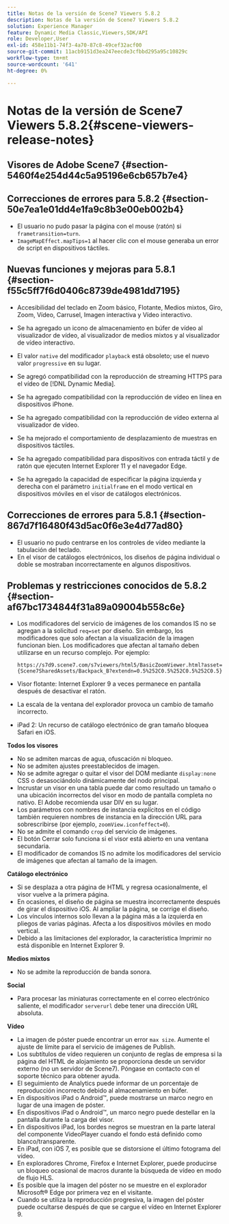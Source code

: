 ```yaml
---
title: Notas de la versión de Scene7 Viewers 5.8.2
description: Notas de la versión de Scene7 Viewers 5.8.2
solution: Experience Manager
feature: Dynamic Media Classic,Viewers,SDK/API
role: Developer,User
exl-id: 458e11b1-74f3-4a70-87c8-49cef32acf00
source-git-commit: 11acb9151d3ea247eecde3cfbbd295a95c10829c
workflow-type: tm+mt
source-wordcount: '641'
ht-degree: 0%

---
```


# Notas de la versión de Scene7 Viewers 5.8.2{#scene-viewers-release-notes}

## Visores de Adobe Scene7 {#section-5460f4e254d44c5a95196e6cb657b7e4}

## Correcciones de errores para 5.8.2 {#section-50e7ea1e01dd4e1fa9c8b3e00eb002b4}

* El usuario no pudo pasar la página con el mouse (ratón) si `frametransition=turn`.
* `ImageMapEffect.mapTips=1` al hacer clic con el mouse generaba un error de script en dispositivos táctiles.

## Nuevas funciones y mejoras para 5.8.1 {#section-f55c5ff7f6d0406c8739de4981dd7195}

* Accesibilidad del teclado en Zoom básico, Flotante, Medios mixtos, Giro, Zoom, Vídeo, Carrusel, Imagen interactiva y Vídeo interactivo.
* Se ha agregado un icono de almacenamiento en búfer de vídeo al visualizador de vídeo, al visualizador de medios mixtos y al visualizador de vídeo interactivo.
* El valor `native` del modificador `playback` está obsoleto; use el nuevo valor `progressive` en su lugar.

* Se agregó compatibilidad con la reproducción de streaming HTTPS para el vídeo de [!DNL Dynamic Media].
* Se ha agregado compatibilidad con la reproducción de vídeo en línea en dispositivos iPhone.
* Se ha agregado compatibilidad con la reproducción de vídeo externa al visualizador de vídeo.
* Se ha mejorado el comportamiento de desplazamiento de muestras en dispositivos táctiles.
* Se ha agregado compatibilidad para dispositivos con entrada táctil y de ratón que ejecuten Internet Explorer 11 y el navegador Edge.
* Se ha agregado la capacidad de especificar la página izquierda y derecha con el parámetro `initialframe` en el modo vertical en dispositivos móviles en el visor de catálogos electrónicos.

## Correcciones de errores para 5.8.1 {#section-867d7f16480f43d5ac0f6e3e4d77ad80}

* El usuario no pudo centrarse en los controles de vídeo mediante la tabulación del teclado.
* En el visor de catálogos electrónicos, los diseños de página individual o doble se mostraban incorrectamente en algunos dispositivos.

## Problemas y restricciones conocidos de 5.8.2 {#section-af67bc1734844f31a89a09004b558c6e}

* Los modificadores del servicio de imágenes de los comandos IS no se agregan a la solicitud `req=set` por diseño. Sin embargo, los modificadores que solo afectan a la visualización de la imagen funcionan bien. Los modificadores que afectan al tamaño deben utilizarse en un recurso complejo. Por ejemplo:

  `https://s7d9.scene7.com/s7viewers/html5/BasicZoomViewer.html?asset= {Scene7SharedAssets/Backpack_B?extendn=0.5%252C0.5%252C0.5%252C0.5}`

* Visor flotante: Internet Explorer 9 a veces permanece en pantalla después de desactivar el ratón.
* La escala de la ventana del explorador provoca un cambio de tamaño incorrecto.
* iPad 2: Un recurso de catálogo electrónico de gran tamaño bloquea Safari en iOS.

**Todos los visores**

* No se admiten marcas de agua, ofuscación ni bloqueo.
* No se admiten ajustes preestablecidos de imagen.
* No se admite agregar o quitar el visor del DOM mediante `display:none` CSS o desasociándolo dinámicamente del nodo principal.
* Incrustar un visor en una tabla puede dar como resultado un tamaño o una ubicación incorrectos del visor en modo de pantalla completa no nativo. El Adobe recomienda usar DIV en su lugar.
* Los parámetros con nombres de instancia explícitos en el código también requieren nombres de instancia en la dirección URL para sobrescribirse (por ejemplo, `zoomView.iconfeffect=0`).
* No se admite el comando `crop` del servicio de imágenes.
* El botón Cerrar solo funciona si el visor está abierto en una ventana secundaria.
* El modificador de comandos IS no admite los modificadores del servicio de imágenes que afectan al tamaño de la imagen.

**Catálogo electrónico**

* Si se desplaza a otra página de HTML y regresa ocasionalmente, el visor vuelve a la primera página.
* En ocasiones, el diseño de página se muestra incorrectamente después de girar el dispositivo iOS. Al ampliar la página, se corrige el diseño.
* Los vínculos internos solo llevan a la página más a la izquierda en pliegos de varias páginas. Afecta a los dispositivos móviles en modo vertical.
* Debido a las limitaciones del explorador, la característica Imprimir no está disponible en Internet Explorer 9.

**Medios mixtos**

* No se admite la reproducción de banda sonora.

**Social**

* Para procesar las miniaturas correctamente en el correo electrónico saliente, el modificador `serverurl` debe tener una dirección URL absoluta.

**Vídeo**

* La imagen de póster puede encontrar un error `max size`. Aumente el ajuste de límite para el servicio de imágenes de Publish.
* Los subtítulos de vídeo requieren un conjunto de reglas de empresa si la página del HTML de alojamiento se proporciona desde un servidor externo (no un servidor de Scene7). Póngase en contacto con el soporte técnico para obtener ayuda.
* El seguimiento de Analytics puede informar de un porcentaje de reproducción incorrecto debido al almacenamiento en búfer.
* En dispositivos iPad o Android™, puede mostrarse un marco negro en lugar de una imagen de póster.
* En dispositivos iPad o Android™, un marco negro puede destellar en la pantalla durante la carga del visor.
* En dispositivos iPad, los bordes negros se muestran en la parte lateral del componente VideoPlayer cuando el fondo está definido como blanco/transparente.
* En iPad, con iOS 7, es posible que se distorsione el último fotograma del vídeo.
* En exploradores Chrome, Firefox e Internet Explorer, puede producirse un bloqueo ocasional de macros durante la búsqueda de vídeo en modo de flujo HLS.
* Es posible que la imagen del póster no se muestre en el explorador Microsoft® Edge por primera vez en el visitante.
* Cuando se utiliza la reproducción progresiva, la imagen del póster puede ocultarse después de que se cargue el vídeo en Internet Explorer 9.
